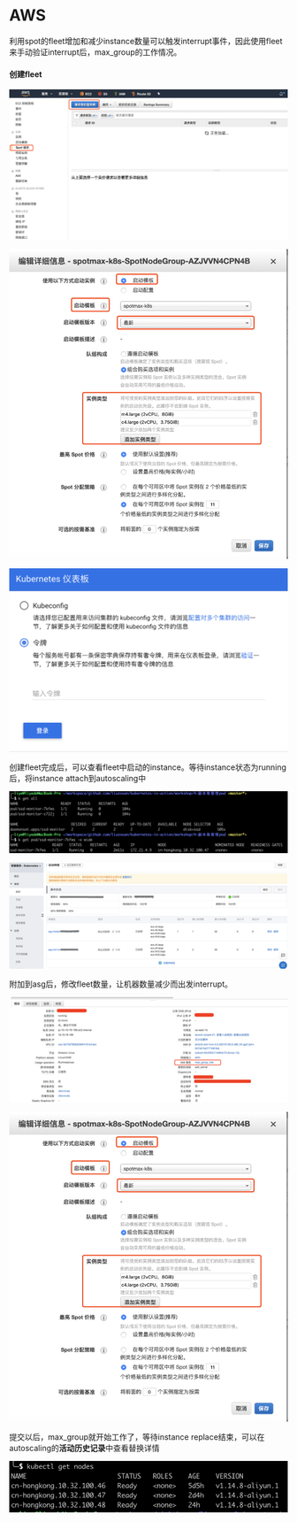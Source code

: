 # AWS

利用spot的fleet增加和减少instance数量可以触发interrupt事件，因此使用fleet来手动验证interrupt后，max\_group的工作情况。

#### 创建fleet

![](../../../.gitbook/assets/image.png)

![](../../../.gitbook/assets/image%20%2872%29.png)

![](../../../.gitbook/assets/image%20%2840%29.png)

创建fleet完成后，可以查看fleet中启动的instance。等待instance状态为running后，将instance attach到autoscaling中

![](../../../.gitbook/assets/image%20%2863%29.png)

![](../../../.gitbook/assets/image%20%2826%29.png)

附加到asg后，修改fleet数量，让机器数量减少而出发interrupt。

![](../../../.gitbook/assets/image%20%2879%29.png)

![](../../../.gitbook/assets/image%20%2824%29.png)

提交以后，max\_group就开始工作了，等待instance replace结束，可以在autoscaling的**活动历史记录**中查看替换详情

![](../../../.gitbook/assets/image%20%2854%29.png)

